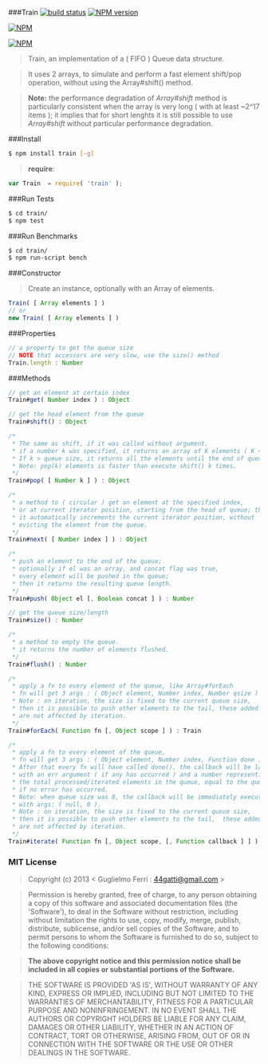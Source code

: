 ###Train
[![build status](https://travis-ci.org/rootslab/train.png?branch=master)](https://travis-ci.org/rootslab/train)
[![NPM version](https://badge.fury.io/js/train.png)](http://badge.fury.io/js/train)

[![NPM](https://nodei.co/npm/train.png?downloads=true&stars=true)](https://nodei.co/npm/train/)

[![NPM](https://nodei.co/npm-dl/train.png)](https://nodei.co/npm/train/)

> Train, an implementation of a ( FIFO ) Queue data structure.

> It uses 2 arrays, to simulate and perform a fast element shift/pop operation, without using the Array#shift() method. 

> __Note:__ the performance degradation of _Array#shift_ method is particularly consistent when the array is very long ( with at least ~2^17 items ); it implies that for short lenghts it is still possible to use _Array#shift_ without particular performance degradation.

###Install

```bash
$ npm install train [-g]
```

> __require__:

```javascript
var Train  = require( 'train' );
```

###Run Tests

```bash
$ cd train/
$ npm test
```

###Run Benchmarks

```bash
$ cd train/
$ npm run-script bench
```

###Constructor

> Create an instance, optionally with an Array of elements. 

```javascript
Train( [ Array elements ] )
// or
new Train( [ Array elements ] )
```

###Properties

```javascript
// a property to get the queue size
// NOTE that accessors are very slow, use the size() method
Train.length : Number
```

###Methods

```javascript
// get an element at certain index
Train#get( Number index ) : Object

// get the head element from the queue
Train#shift() : Object

/*
 * The same as shift, if it was called without argument.
 * if a number k was specified, it returns an array of K elements ( K <= k )
 * If k > queue size, it returns all the elements until the end of queue.
 * Note: pop(k) elements is faster than execute shift() k times.
 */
Train#pop( [ Number k ] ) : Object

/*
 * a method to ( circular ) get an element at the specified index,
 * or at current iterator position, starting from the head of queue; then
 * it automatically increments the current iterator position, without
 * evicting the element from the queue.
 */
Train#next( [ Number index ] ) : Object

/*
 * push an element to the end of the queue;
 * optionally if el was an array, and concat flag was true,
 * every element will be pushed in the queue;
 * then it returns the resulting queue length.
 */
Train#push( Object el [, Boolean concat ] ) : Number

// get the queue size/length
Train#size() : Number

/*
 * a method to empty the queue.
 * it returns the number of elements flushed.
 */
Train#flush() : Number

/*
 * apply a fn to every element of the queue, like Array#forEach
 * fn will get 3 args : ( Object element, Number index, Number qsize )
 * Note : on iteration, the size is fixed to the current queue size,
 * then it is possible to push other elements to the tail, these added elements
 * are not affected by iteration.
 */
Train#forEach( Function fn [, Object scope ] ) : Train

/*
 * apply a fn to every element of the queue,
 * fn will get 3 args : ( Object element, Number index, Function done ).
 * After that every fn will have called done(), the callback will be launched
 * with an err argument ( if any has occurred ) and a number representing
 * the total processed/iterated elements in the queue, equal to the queue size
 * if no error has occurred.
 * Note: when queue size was 0, the callback will be immediately executed
 * with args: ( null, 0 ).
 * Note : on iteration, the size is fixed to the current queue size,
 * then it is possible to push other elements to the tail,  these added elements
 * are not affected by iteration.
 */
Train#iterate( Function fn [, Object scope, [, Function callback ] ] ) : Train

```

### MIT License

> Copyright (c) 2013 &lt; Guglielmo Ferri : 44gatti@gmail.com &gt;

> Permission is hereby granted, free of charge, to any person obtaining
> a copy of this software and associated documentation files (the
> 'Software'), to deal in the Software without restriction, including
> without limitation the rights to use, copy, modify, merge, publish,
> distribute, sublicense, and/or sell copies of the Software, and to
> permit persons to whom the Software is furnished to do so, subject to
> the following conditions:

> __The above copyright notice and this permission notice shall be
> included in all copies or substantial portions of the Software.__

> THE SOFTWARE IS PROVIDED 'AS IS', WITHOUT WARRANTY OF ANY KIND,
> EXPRESS OR IMPLIED, INCLUDING BUT NOT LIMITED TO THE WARRANTIES OF
> MERCHANTABILITY, FITNESS FOR A PARTICULAR PURPOSE AND NONINFRINGEMENT.
> IN NO EVENT SHALL THE AUTHORS OR COPYRIGHT HOLDERS BE LIABLE FOR ANY
> CLAIM, DAMAGES OR OTHER LIABILITY, WHETHER IN AN ACTION OF CONTRACT,
> TORT OR OTHERWISE, ARISING FROM, OUT OF OR IN CONNECTION WITH THE
> SOFTWARE OR THE USE OR OTHER DEALINGS IN THE SOFTWARE.
